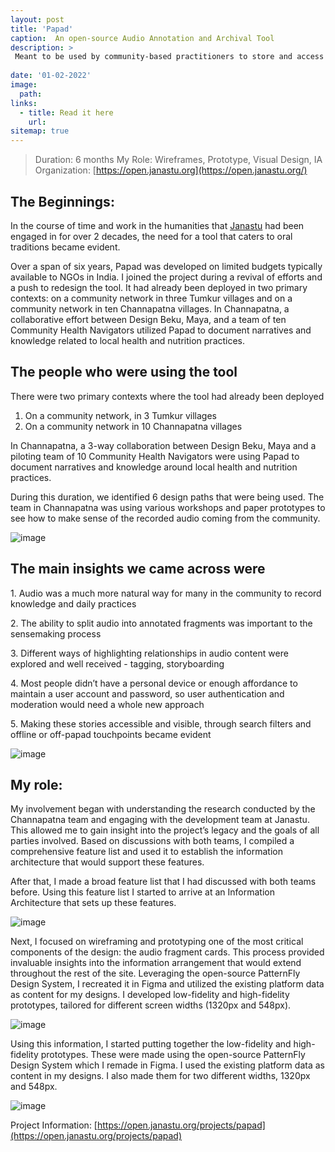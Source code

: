 ```yaml
---
layout: post
title: 'Papad'
caption:  An open-source Audio Annotation and Archival Tool
description: >
 Meant to be used by community-based practitioners to store and access knowledge bases. Originally designed to run on Raspberry Pis and over a community network set up in Tumkaru.
 
date: '01-02-2022'
image: 
  path:
links:
  - title: Read it here
    url: 
sitemap: true
---
```



> Duration: 6 months
> My Role: Wireframes, Prototype, Visual Design, IA  
> Organization: [https://open.janastu.org](https://open.janastu.org/)

## The Beginnings:

In the course of time and work in the humanities that [Janastu](https://open.janastu.org/) had been engaged in for over 2 decades, the need for a tool that caters to oral traditions became evident.

Over a span of six years, Papad was developed on limited budgets typically available to NGOs in India. I joined the project during a revival of efforts and a push to redesign the tool. It had already been deployed in two primary contexts: on a community network in three Tumkur villages and on a community network in ten Channapatna villages. In Channapatna, a collaborative effort between Design Beku, Maya, and a team of ten Community Health Navigators utilized Papad to document narratives and knowledge related to local health and nutrition practices.

## The people who were using the tool

There were two primary contexts where the tool had already been deployed

1.  On a community network, in 3 Tumkur villages
2.  On a community network in 10 Channapatna villages

In Channapatna, a 3-way collaboration between Design Beku, Maya and a piloting team of 10 Community Health Navigators were using Papad to document narratives and knowledge around local health and nutrition practices.

During this duration, we identified 6 design paths that were being used. The team in Channapatna was using various workshops and paper prototypes to see how to make sense of the recorded audio coming from the community.

![image](assets/img/projects/2022-01-01-Papad/5a7f6ca89656832cb8766b568c7262ee_MD5.png)

## The main insights we came across were

1\. Audio was a much more natural way for many in the community to record knowledge and daily practices

2\. The ability to split audio into annotated fragments was important to the sensemaking process

3\. Different ways of highlighting relationships in audio content were explored and well received - tagging, storyboarding

4\. Most people didn’t have a personal device or enough affordance to maintain a user account and password, so user authentication and moderation would need a whole new approach

5\. Making these stories accessible and visible, through search filters and offline or off-papad touchpoints became evident

![image](assets/img/projects/2022-01-01-Papad/58e243f2d8704c61edbdcc87a567fd17_MD5.png)

## My role:

My involvement began with understanding the research conducted by the Channapatna team and engaging with the development team at Janastu. This allowed me to gain insight into the project’s legacy and the goals of all parties involved. Based on discussions with both teams, I compiled a comprehensive feature list and used it to establish the information architecture that would support these features.

After that, I made a broad feature list that I had discussed with both teams before. Using this feature list I started to arrive at an Information Architecture that sets up these features.

![image](assets/img/projects/2022-01-01-Papad/8a96afee2cd78614bfedbcc59bc09dfa_MD5.png)

Next, I focused on wireframing and prototyping one of the most critical components of the design: the audio fragment cards. This process provided invaluable insights into the information arrangement that would extend throughout the rest of the site. Leveraging the open-source PatternFly Design System, I recreated it in Figma and utilized the existing platform data as content for my designs. I developed low-fidelity and high-fidelity prototypes, tailored for different screen widths (1320px and 548px).

![image](assets/img/projects/2022-01-01-Papad/252973305ed0a18376f6c7e6c033481d_MD5.png)

Using this information, I started putting together the low-fidelity and high-fidelity prototypes. These were made using the open-source PatternFly Design System which I remade in Figma. I used the existing platform data as content in my designs. I also made them for two different widths, 1320px and 548px.

![image](assets/img/projects/2022-01-01-Papad/f81403d094e91b0850045e385b561f80_MD5.png)


 Project Information: [https://open.janastu.org/projects/papad](https://open.janastu.org/projects/papad)
